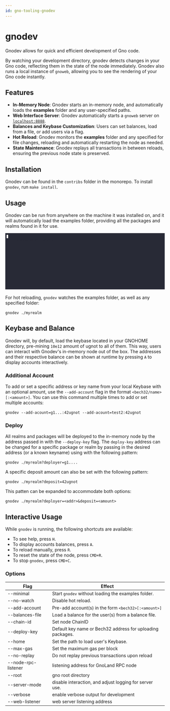 ```yaml
---
id: gno-tooling-gnodev
---
```


# gnodev

Gnodev allows for quick and efficient development of Gno code.

By watching your development directory, gnodev detects changes in your Gno
code, reflecting them in the state of the node immediately. Gnodev also runs a
local instance of `gnoweb`, allowing you to see the rendering of your Gno code instantly. 

## Features
- **In-Memory Node**: Gnodev starts an in-memory node, and automatically loads
  the **examples** folder and any user-specified paths.
- **Web Interface Server**: Gnodev automatically starts a `gnoweb` server on
[`localhost:8888`](https://localhost:8888).
- **Balances and Keybase Customization**: Users can set balances, load from a file, or add users via a flag.
- **Hot Reload**: Gnodev monitors the **examples** folder and any specified for
  file changes, reloading and automatically restarting the node as needed.
- **State Maintenance**: Gnodev replays all transactions in between reloads,
  ensuring the previous node state is preserved.

## Installation

Gnodev can be found in the `contribs` folder in the monorepo.
To install `gnodev`, run `make install`.

## Usage
Gnodev can be run from anywhere on the machine it was installed on, and it will
automatically load the examples folder, providing all the packages and realms found in it for use.

![gnodev_usage](../../assets/gno-tooling/gnodev/gnodev.gif)

For hot reloading, `gnodev` watches the examples folder, as well as any specified folder:
```
gnodev ./myrealm
```

## Keybase and Balance

Gnodev will, by default, load the keybase located in your GNOHOME directory, pre-mining `10e12` amount of
ugnot to all of them. This way, users can interact with Gnodev's in-memory node out of the box. The addresses
and their respective balance can be shown at runtime by pressing `A` to display accounts interactively.

### Additional Account

To add or set a specific address or key name from your local Keybase with an optional amount, use the
`--add-account` flag in the format `<bech32/name>[:<amount>]`. You can use this command multiple times to add
or set multiple accounts:

```
gnodev --add-acount=g1...:42ugnot --add-acount=test2:42ugnot
```

### Deploy

All realms and packages will be deployed to the in-memory node by the address passed in with the
`--deploy-key` flag. The `deploy-key` address can be changed for a specific package or realm by passing in
the desired address (or a known keyname) using with the following pattern:

```
gnodev ./myrealm?deployer=g1....
```

A specific deposit amount can also be set with the following pattern:

```
gnodev ./myrealm?deposit=42ugnot
```

This patten can be expanded to accommodate both options:

```
gnodev ./myrealm?deployer=<addr>&deposit=<amount>
```

## Interactive Usage

While `gnodev` is running, the following shortcuts are available:
- To see help, press `H`.
- To display accounts balances, press `A`.
- To reload manually, press `R`.
- To reset the state of the node, press `CMD+R`.
- To stop `gnodev`, press `CMD+C`.

### Options

| Flag                | Effect                                                     |
|---------------------|------------------------------------------------------------|
| --minimal           | Start `gnodev` without loading the examples folder.        |
| --no-watch          | Disable hot reload.                                        |
| --add-account       | Pre-add account(s) in the form `<bech32>[:<amount>]`       |
| --balances-file     | Load a balance for the user(s) from a balance file.        |
| --chain-id          | Set node ChainID                                           |
| --deploy-key        | Default key name or Bech32 address for uploading packages. |
| --home              | Set the path to load user's Keybase.                       |
| --max-gas           | Set the maximum gas per block                              |
| --no-replay         | Do not replay previous transactions upon reload            |
| --node-rpc-listener | listening address for GnoLand RPC node                     |
| --root              | gno root directory                                         |
| --server-mode       | disable interaction, and adjust logging for server use.    |
| --verbose           | enable verbose output for development                      |
| --web-listener      | web server listening address                               |
